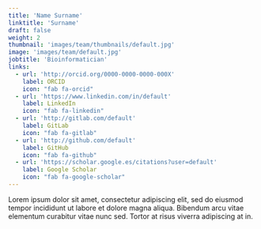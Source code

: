 ```yaml
---
title: 'Name Surname'
linktitle: 'Surname'
draft: false
weight: 2
thumbnail: 'images/team/thumbnails/default.jpg'
image: 'images/team/default.jpg'
jobtitle: 'Bioinformatician'
links:
  - url: 'http://orcid.org/0000-0000-0000-000X'
    label: ORCID
    icon: "fab fa-orcid"
  - url: 'https://www.linkedin.com/in/default'
    label: LinkedIn
    icon: "fab fa-linkedin"
  - url: 'http://gitlab.com/default'
    label: GitLab
    icon: "fab fa-gitlab"
  - url: 'http://github.com/default'
    label: GitHub
    icon: "fab fa-github"
  - url: 'https://scholar.google.es/citations?user=default'
    label: Google Scholar
    icon: "fab fa-google-scholar"
---
```


Lorem ipsum dolor sit amet, consectetur adipiscing elit, sed do eiusmod tempor incididunt ut labore et dolore magna aliqua. Bibendum arcu vitae elementum curabitur vitae nunc sed. Tortor at risus viverra adipiscing at in.
